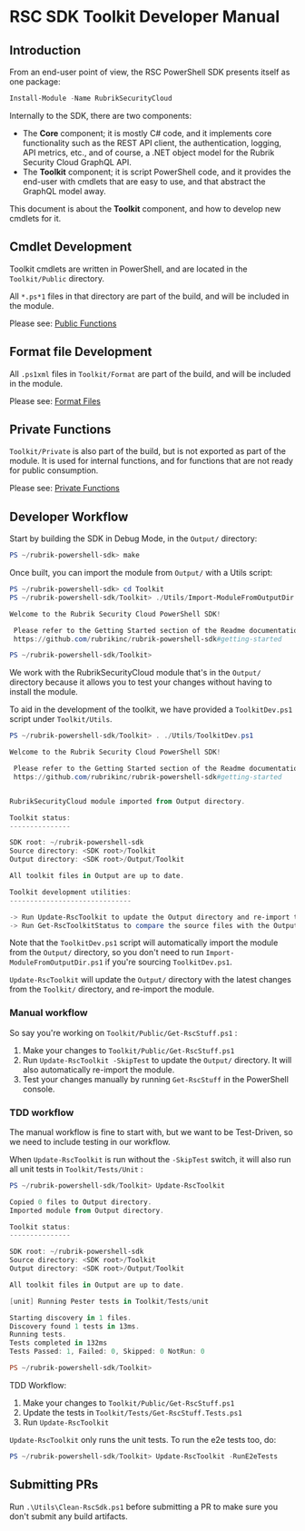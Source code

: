 # RSC SDK Toolkit Developer Manual

## Introduction

From an end-user point of view, the RSC PowerShell SDK presents itself
as one package:

```powershell
Install-Module -Name RubrikSecurityCloud
```

Internally to the SDK, there are two components:

- The **Core** component; it is mostly C# code, and it implements core
  functionality such as the REST API client, the authentication,
  logging, API metrics, etc., and of course, a .NET object model for the
  Rubrik Security Cloud GraphQL API.
- The **Toolkit** component; it is script PowerShell code, and
  it provides the end-user with cmdlets that are easy to use, and
  that abstract the GraphQL model away.

This document is about the **Toolkit** component, and how to develop
new cmdlets for it.

## Cmdlet Development

Toolkit cmdlets are written in PowerShell, and are located in the
`Toolkit/Public` directory.

All `*.ps*1` files in that directory are
part of the build, and will be included in the module.

Please see: [Public Functions](../Public/README.md)

## Format file Development

All `.ps1xml` files in `Toolkit/Format` are part of the build, and will
be included in the module.

Please see: [Format Files](../Format/README.md)

## Private Functions

`Toolkit/Private` is also part of the build, but is not exported as
part of the module. It is used for internal functions, and for
functions that are not ready for public consumption.

Please see: [Private Functions](../Private/README.md)

## Developer Workflow

Start by building the SDK in Debug Mode, in the `Output/` directory:

```powershell
PS ~/rubrik-powershell-sdk> make
```

Once built, you can import the module from `Output/` with a Utils script:

```powershell
PS ~/rubrik-powershell-sdk> cd Toolkit
PS ~/rubrik-powershell-sdk/Toolkit> ./Utils/Import-ModuleFromOutputDir.ps1

Welcome to the Rubrik Security Cloud PowerShell SDK!

 Please refer to the Getting Started section of the Readme documentation:
 https://github.com/rubrikinc/rubrik-powershell-sdk#getting-started

PS ~/rubrik-powershell-sdk/Toolkit>
```

We work with the RubrikSecurityCloud module that's in the `Output/` directory
because it allows you to test your changes without having to install the
module.

To aid in the development of the toolkit, we have provided a
`ToolkitDev.ps1` script under `Toolkit/Utils`.

```powershell
PS ~/rubrik-powershell-sdk/Toolkit> . ./Utils/ToolkitDev.ps1

Welcome to the Rubrik Security Cloud PowerShell SDK!

 Please refer to the Getting Started section of the Readme documentation:
 https://github.com/rubrikinc/rubrik-powershell-sdk#getting-started


RubrikSecurityCloud module imported from Output directory.

Toolkit status:
---------------

SDK root: ~/rubrik-powershell-sdk
Source directory: <SDK root>/Toolkit
Output directory: <SDK root>/Output/Toolkit

All toolkit files in Output are up to date.

Toolkit development utilities:
------------------------------

-> Run Update-RscToolkit to update the Output directory and re-import the module.
-> Run Get-RscToolkitStatus to compare the source files with the Output directory.
```

Note that the `ToolkitDev.ps1` script will automatically import the
module from the `Output/` directory, so you don't need to run
`Import-ModuleFromOutputDir.ps1` if you're sourcing `ToolkitDev.ps1`.

`Update-RscToolkit` will update the `Output/` directory with the latest
changes from the `Toolkit/` directory, and re-import the module.

### Manual workflow

So say you're working on `Toolkit/Public/Get-RscStuff.ps1` :

1. Make your changes to `Toolkit/Public/Get-RscStuff.ps1`
2. Run `Update-RscToolkit -SkipTest` to update the `Output/` directory.
   It will also automatically re-import the module.
3. Test your changes manually by running `Get-RscStuff` in the
   PowerShell console.

### TDD workflow

The manual workflow is fine to start with, but we want to
be Test-Driven, so we need to include testing in our workflow.

When `Update-RscToolkit` is run without the `-SkipTest` switch, it will
also run all unit tests in `Toolkit/Tests/Unit` :

```powershell
PS ~/rubrik-powershell-sdk/Toolkit> Update-RscToolkit

Copied 0 files to Output directory.
Imported module from Output directory.

Toolkit status:
---------------

SDK root: ~/rubrik-powershell-sdk
Source directory: <SDK root>/Toolkit
Output directory: <SDK root>/Output/Toolkit

All toolkit files in Output are up to date.

[unit] Running Pester tests in Toolkit/Tests/unit

Starting discovery in 1 files.
Discovery found 1 tests in 13ms.
Running tests.
Tests completed in 132ms
Tests Passed: 1, Failed: 0, Skipped: 0 NotRun: 0

PS ~/rubrik-powershell-sdk/Toolkit>
```

TDD Workflow:

1. Make your changes to `Toolkit/Public/Get-RscStuff.ps1`
2. Update the tests in `Toolkit/Tests/Get-RscStuff.Tests.ps1`
3. Run `Update-RscToolkit`

`Update-RscToolkit` only runs the unit tests. To run the e2e tests too, do:

```powershell
PS ~/rubrik-powershell-sdk/Toolkit> Update-RscToolkit -RunE2eTests
```

## Submitting PRs

Run `.\Utils\Clean-RscSdk.ps1` before submitting a PR
to make sure you don't submit any build artifacts.
